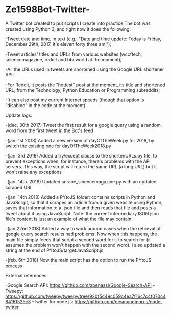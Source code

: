 # Ze1598Bot-Twitter-
A Twitter bot created to put scripts I create into practice
The bot was created using Python 3, and right now it does the following:

-Tweet date and time, in text (e.g.: "Date and time update: Today is Friday, December 29th, 2017. It's eleven forty three am.");

-Tweet articles' titles and URLs from various websites (wccftech, sciencemagazine, reddit and bbcworld at the moment);

-All the URLs used in tweets are shortened using the Google URL shortener API;

-For Reddit, it posts the "hottest" post at the moment, its title and shortened URL, from the Technology, Python Education or Programming subreddits;

-It can also post my current Internet speeds (though that option is "disabled" in the code at the moment).

Update logs:

-(dec. 30th 2017) Tweet the first result for a google query using a random word from the first tweet in the Bot's feed

-(jan. 1st 2018) Added a new version of dayOfTheWeek.py for 2018, by switch the existing one for dayOfTheWeek2018.py

-(jan. 3rd 2018) Added a try/except clause to the shortenURLs.py file, to prevent exceptions when, for instance, there's problems with the API servers. This way, the script will return the same URL (a long URL) but it won't raise any exceptions

-(jan. 14th. 2018) Updated scrape_sciencemagazine.py with an updated scraped URL

-(jan. 14th 2018) Added a PYtoJS folder: contains scripts in Python and JavaScript, so that it scrapes an article from a given website using Python, saves that information to a .json file and then reads that file and posts a tweet about it using JavaScript. Note: the current intermediaryJSON.json file's content is just an example of what the file may contain.

-(jan 22nd 2018) Added a way to work around cases when the retrieval of google query search results had problems. Now when this happens, the main file simply feeds that script a second word for it to search for (it assumes the problem won't happen with the second word). I also updated a string at the end of PYtoJS/targetJavaScript.js

-(feb. 6th 2018) Now the main script has the option to run the PYtoJS process


External references:

-Google Search API: https://github.com/abenassi/Google-Search-API
-Tweepy: https://github.com/tweepy/tweepy/tree/920f5c49c059c4ea7f16c7c4f070c484161525c3
-Twitter for node.js: https://github.com/desmondmorris/node-twitter
